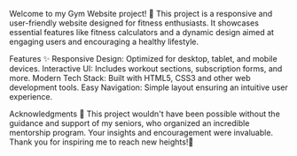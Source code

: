 Welcome to my Gym Website project! 🚀
This project is a responsive and user-friendly website designed for fitness enthusiasts. It showcases essential features like fitness calculators and a dynamic design aimed at engaging users and encouraging a healthy lifestyle.

Features ✨
Responsive Design: Optimized for desktop, tablet, and mobile devices.
Interactive UI: Includes workout sections, subscription forms, and more.
Modern Tech Stack: Built with HTML5, CSS3 and other web development tools.
Easy Navigation: Simple layout ensuring an intuitive user experience.

Acknowledgments 🙏
This project wouldn't have been possible without the guidance and support of my seniors, who organized an incredible mentorship program. Your insights and encouragement were invaluable. Thank you for inspiring me to reach new heights!💖
